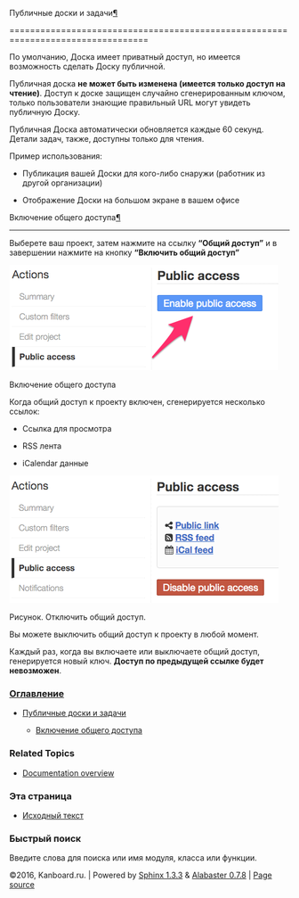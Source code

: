 Публичные доски и задачи[¶](#sharing-boards-and-tasks "Ссылка на этот заголовок")

=================================================================================



По умолчанию, Доска имеет приватный доступ, но имеется возможность сделать Доску публичной.



Публичная доска **не может быть изменена (имеется только доступ на чтение)**. Доступ к доске защищен случайно сгенерированным ключом, только пользователи знающие правильный URL могут увидеть публичную Доску.



Публичная Доска автоматически обновляется каждые 60 секунд. Детали задач, также, доступны только для чтения.



Пример использования:



-   Публикация вашей Доски для кого-либо снаружи (работник из другой организации)



-   Отображение Доски на большом экране в вашем офисе



Включение общего доступа[¶](#enable-public-access "Ссылка на этот заголовок")

-----------------------------------------------------------------------------



Выберете ваш проект, затем нажмите на ссылку **“Общий доступ”** и в завершении нажмите на кнопку **“Включить общий доступ”**



![Enable public access](_images/project-enable-sharing.png)



Включение общего доступа



Когда общий доступ к проекту включен, сгенерируется несколько ссылок:



-   Ссылка для просмотра



-   RSS лента



-   iCalendar данные



![Disable public access](_images/project-disable-sharing.png)



Рисунок. Отключить общий доступ.



Вы можете выключить общий доступ к проекту в любой момент.



Каждый раз, когда вы включаете или выключаете общий доступ, генерируется новый ключ. **Доступ по предыдущей ссылке будет невозможен**.



### [Оглавление](index.markdown)



-   [Публичные доски и задачи](#)

    -   [Включение общего доступа](#enable-public-access)



### Related Topics



-   [Documentation overview](index.markdown)



### Эта страница



-   [Исходный текст](_sources/sharing-projects.txt)



### Быстрый поиск



Введите слова для поиска или имя модуля, класса или функции.



©2016, Kanboard.ru. | Powered by [Sphinx 1.3.3](http://sphinx-doc.org/) & [Alabaster 0.7.8](https://github.com/bitprophet/alabaster) | [Page source](_sources/sharing-projects.txt)

